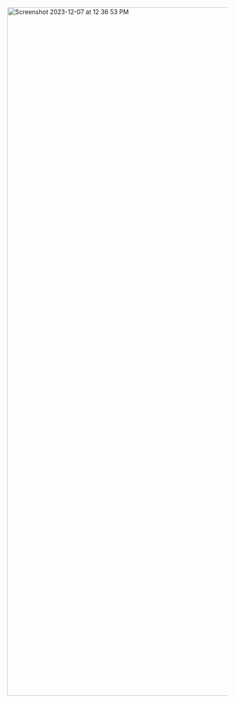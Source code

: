 <img width="1572" alt="Screenshot 2023-12-07 at 12 36 53 PM" src="https://github.com/VitaliPri/Airline-Ticket-Search/assets/101225909/e076c0af-483c-4e51-a257-38e0aea5559e">
